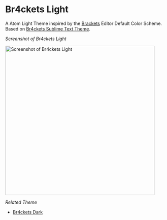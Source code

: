 # Br4ckets Light

A Atom Light Theme inspired by the [Brackets](http://brackets.io) Editor Default Color Scheme.
<br />Based on [Br4ckets Sublime Text Theme](https://github.com/l4ci/Br4ckets-Theme).


*Screenshot of Br4ckets Light*
<p>
    <img width="470" height="470" src="https://github.com/sergejmueller/br4ckets-light/blob/master/screenshot.png" alt="Screenshot of Br4ckets Light" />
</p>


*Related Theme*
* [Br4ckets Dark](https://github.com/sergejmueller/br4ckets-dark)
